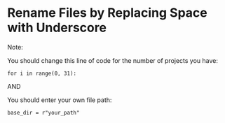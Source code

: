 # Rename Files by Replacing Space with Underscore

Note: 

You should change this line of code for the number of projects you have:
```
for i in range(0, 31):
```

AND 

You should enter your own file path: 
```
base_dir = r"your_path"
```
